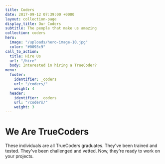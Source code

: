 ```yaml
---
title: Coders
date: 2017-09-12 07:39:00 +0000
layout: collection-page
display_title: Our Coders
subtitle: The people that make us amazing
collection: coders
hero:
  image: "/uploads/hero-image-10.jpg"
  color: "#0093c9"
call_to_action:
  title: Hire Us
  url: "/hire"
  body: Interested in hiring a TrueCoder?
menu:
  footer:
    identifier: _coders
    url: "/coders/"
    weight: 4
  header:
    identifier: _coders
    url: "/coders/"
    weight: 3
---
```


# We Are TrueCoders

These individuals are all TrueCoders graduates. They've been trained and tested. They've been challenged and vetted. Now, they're ready to work on your projects.

